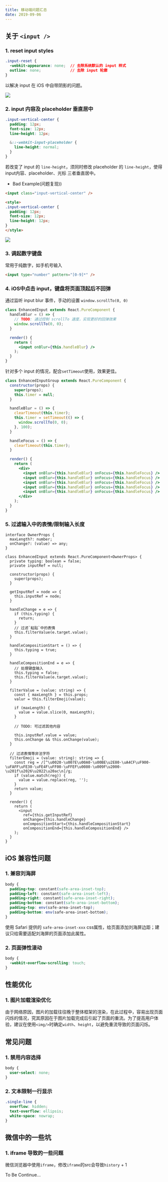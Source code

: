 ```yaml
---
title: 移动端问题汇总
date: 2019-09-06
---
```


## 关于 `<input />`

### 1. reset input styles

```css
.input-reset {
  -webkit-appearance: none;  // 去除系统默认的 input 样式
  outline: none;             // 去除 input 轮廓
}
```

<!-- more -->

以解决 input 在 iOS 中自带阴影的问题。

![](/images/WX20190906-130809.png)

### 2. input 内容及 placeholder 垂直居中

```css
.input-vertical-center {
  padding: 12px;
  font-size: 12px;
  line-height: 12px;

  &::-webkit-input-placeholder {
    line-height: normal;
  }
}
```

若改变了 input 的 `line-height`，须同时修改 placeholder 的 `line-height`，使得 input内容、placeholder、光标 三者垂直居中。

- Bad Example(问题复现))

```html
<input class="input-vertical-center" />

<style>
.input-vertical-center {
  padding: 12px;
  font-size: 12px;
  line-height: 12px;
}
</style>
```

![](/images/WX20190906-130809.png)

### 3. 调起数字键盘

常用于纯数字，如手机号输入

```html
<input type="number" pattern="[0-9]*" />
```

### 4. iOS中点击 input，键盘将页面顶起后不回弹

通过监听 input blur 事件，手动的设置 `window.scrollTo(0, 0)`

```jsx
class EnhancedInput extends React.PureComponent {
  handleBlur = () => {
    // TODO: 通过控制 scrollTo 速度，实现更好的回弹效果
    window.scrollTo(0, 0);
  }

  render() {
    return (
      <input onBlur={this.handleBlur} />
    );
  }
}
```

针对多个 input 的情况，配合`setTimeout`使用，效果更佳。

```jsx
class EnhancedInputGroup extends React.PureComponent {
  constructor(props) {
    super(props);
    this.timer = null;
  }

  handleBlur = () => {
    clearTimeout(this.timer);
    this.timer = setTimeout(() => {
      window.scrollTo(0, 0);
    }, 100);
  }

  handleFocus = () => {
    clearTimeout(this.timer);
  }

  render() {
    return (
      <div>
        <input onBlur={this.handleBlur} onFocus={this.handleFocus} />
        <input onBlur={this.handleBlur} onFocus={this.handleFocus} />
        <input onBlur={this.handleBlur} onFocus={this.handleFocus} />
        <input onBlur={this.handleBlur} onFocus={this.handleFocus} />
        <input onBlur={this.handleBlur} onFocus={this.handleFocus} />
      </div>
    );
  }
}
```

### 5. 过滤输入中的表情/限制输入长度

```tsx
interface OwnerProps {
  maxLength?: number;
  onChange?: (value) => any;
}

class EnhancedInput extends React.PureComponent<OwnerProps> {
  private typing: boolean = false;
  private inputRef = null;

  constructor(props) {
    super(props);
  }

  getInputRef = node => {
    this.inputRef = node;
  }

  handleChange = e => {
    if (this.typing) {
      return;
    }
    // 过滤`粘贴`中的表情
    this.filterValue(e.target.value);
  }

  handleCompositionStart = () => {
    this.typing = true;
  }

  handleCompositionEnd = e => {
    // 处理键盘输入
    this.typing = false;
    this.filterValue(e.target.value);
  }

  filterValue = (value: string) => {
    const { maxLength } = this.props;
    valur = this.filterEmoji(value);

    if (maxLength) {
      value = value.slice(0, maxLength);
    }

    // TODO: 可过滤其他内容

    this.inputRef.value = value;
    this.onChange && this.onChange(value);
  }

  // 过滤表情等非法字符
  filterEmoji = (value: string): string => {
    const reg = /[^\u0020-\u007E\u00A0-\u00BE\u2E80-\uA4CF\uF900-\uFAFF\uFE30-\uFE4F\uFF00-\uFFEF\u0080-\u009F\u2000-\u201f\u2026\u2022\u20ac\n]/g;
    if (value.match(reg)) {
      value = value.replace(reg, '');
    }
    return value;
  }

  render() {
    return (
      <input
        ref={this.getInputRef}
        onChange={this.handleChange}
        onCompositionStart={this.handleCompositionStart}
        onCompositionEnd={this.handleCompositionEnd} />
    );
  }
}
```

## iOS 兼容性问题

### 1. 兼容刘海屏

```css
body {
  padding-top: constant(safe-area-inset-top);
  padding-left: constant(safe-area-inset-left);
  padding-right: constant(safe-area-inset-right);
  padding-bottom: constant(safe-area-inset-bottom);
  padding-top: env(safe-area-inset-top);
  padding-bottom: env(safe-area-inset-bottom);
}
```

使用 Safari 提供的 `safe-area-inset-xxx` css属性，给页面添加刘海屏边距；建议只给需要适配刘海屏的页面添加此属性。

### 2. 页面弹性滚动

```css
body {
  -webkit-overflow-scrolling: touch;
}
```

## 性能优化

### 1. 图片加载渲染优化

由于网络原因，图片的加载往往晚于整体框架的渲染，在此过程中，容易出现页面闪烁的情况，究其原因在于图片加载完成后引起了页面的重流。为了提高用户体验，建议在使用`<img/>`时确定`width`、`height`，以避免重流导致的页面闪烁。

## 常见问题

### 1. 禁用内容选择

```css
body {
  user-select: none;
}
```

### 2. 文本限制一行显示

```css
.single-line {
  overflow: hidden;
  text-overflow: ellipsis;
  white-space: nowrap;
}
```

## 微信中的一些坑

### 1. iframe 导致的一些问题

微信浏览器中使用`iframe`，修改`iframe`的src会导致`history` + 1

To Be Continue...